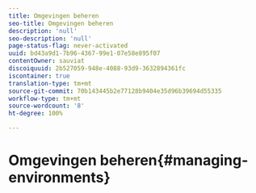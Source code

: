 ```yaml
---
title: Omgevingen beheren
seo-title: Omgevingen beheren
description: 'null'
seo-description: 'null'
page-status-flag: never-activated
uuid: bd43a9d1-7b96-4367-99e1-07e58e895f07
contentOwner: sauviat
discoiquuid: 2b527059-948e-4088-93d9-3632894361fc
iscontainer: true
translation-type: tm+mt
source-git-commit: 70b143445b2e77128b9404e35d96b39694d55335
workflow-type: tm+mt
source-wordcount: '8'
ht-degree: 100%

---
```



# Omgevingen beheren{#managing-environments}

